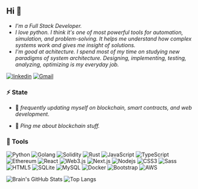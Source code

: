 ## Hi 👋

- *I'm a Full Stack Developer.*
- *I love python. I think it's one of most powerful tools for automation, simulation, and problem-solving. It helps me understand how complex systems work and gives me insight of solutions.*
- *I'm good at achitecture. I spend most of my time on studying new paradigms of system architecture. Designing, implementing, testing, analyzing, optimizing is my everyday job.* 

[![linkedin](https://img.shields.io/badge/-brian.guzman-0077B5?style=flat-square&amp;labelColor=0077B5&amp;logo=LinkedIn&amp;link=https://www.linkedin.com/in/brian-guzman21000/)](https://www.linkedin.com/in/brian-guzman21000/)
[![Gmail](https://img.shields.io/badge/-brian.guzman-c14438?style=flat-square&logo=Gmail&logoColor=white)](mailto:brian.guzman.ms@gmail.com)

<!-- <img align="right" src="https://cdnb.artstation.com/p/assets/images/images/024/858/699/original/pixel-jeff-divoom.gif?1583771904" width="500"/> -->

### ⚡️ State

<!-- - 🔭 I’m currently working at [BrainTrust]. -->
- 🧐 *frequently updating myself on blockchain, smart contracts, and web development.*
<!-- - 🤔 *I’m looking for help with L1 & L2 technologies .* -->
- 💬 *Ping me about blockchain stuff.*

<h3>🚀 Tools</h3>

<p align="left">
  
<img alt="Python" src="https://img.shields.io/badge/-Python-3776AB?style=flat-square&logo=python&logoColor=white" />
<img alt="Golang" src="https://img.shields.io/badge/-Golang-4479A1?style=flat-square&logo=golang&logoColor=white" />
<img alt="Solidity" src="https://img.shields.io/badge/-Solidity-BAC9F9?style=flat-square&logo=solidity&logoColor=363636" />
<img alt="Rust" src="https://img.shields.io/badge/-Rust-4479A1?style=flat-square&logo=rust&logoColor=white" />
<img alt="JavaScript" src="https://img.shields.io/badge/-JavaScript-F0DB4F?style=flat-square&logo=javascript&logoColor=black" />
<img alt="TypeScript" src="https://img.shields.io/badge/-TypeScript-007ACC?style=flat-square&logo=typescript&logoColor=white" />
<img alt="Ethereum" src="https://img.shields.io/badge/-Ethereum-3C3C3D?style=flat-square&logo=ethereum&logoColor=white" />
<img alt="React" src="https://img.shields.io/badge/-React-45b8d8?style=flat-square&logo=react&logoColor=white" />
<img alt="Web3.js" src="https://img.shields.io/badge/-Web3.js-F16822?style=flat-square&logo=web3.js&logoColor=white" />
<img alt="Next.js" src="https://img.shields.io/badge/-Next.js-black?style=flat-square&logo=next.js&logoColor=white" />
<img alt="Nodejs" src="https://img.shields.io/badge/-Node.js-43853d?style=flat-square&logo=Node.js&logoColor=white" />
<img alt="CSS3" src="https://img.shields.io/badge/-CSS3-1572B6?style=flat-square&logo=css3&logoColor=white" />
<img alt="Sass" src="https://img.shields.io/badge/-Sass-CC6699?style=flat-square&logo=sass&logoColor=white" />
<img alt="HTML5" src="https://img.shields.io/badge/-HTML5-E34F26?style=flat-square&logo=html5&logoColor=white" />
<img alt="SQLite" src="https://img.shields.io/badge/-SQLite-003B57?style=flat-square&logo=sqlite&logoColor=white" />
<img alt="MySQL" src="https://img.shields.io/badge/-MySQL-4479A1?style=flat-square&logo=mysql&logoColor=white" />
<img alt="Docker" src="https://img.shields.io/badge/-Docker-2496ED?style=flat-square&logo=docker&logoColor=white" />
<img alt="Bootstrap" src="https://img.shields.io/badge/-Boostrap-7952B3?style=flat-square&logo=bootstrap&logoColor=white" />
<img alt="AWS" src="https://img.shields.io/badge/-Amazon%20AWS-232F3E?style=flat-square&logo=amazon-aws&logoColor=white" />

</p>


![Brain's GitHub Stats](https://github-readme-stats.vercel.app/api?username=jtn-ms&count_private=true&show_icons=true&custom_title=Github%20Status&hide=issues&theme=radical)
![Top Langs](https://github-readme-stats.vercel.app/api/top-langs/?username=jtn-ms&langs_count=6&hide=TeXt&hide_border=true&layout=compact&theme=radical)

<!-- ![Visitor Badge](https://visitor-badge.laobi.icu/badge?page_id=jtn-ms.jtn-ms) -->


<!-- [AdaptiveCode]: https://www.filestorage.com/
[resume]: https://drive.google.com/file/d/1i25kAYf501MPy1ywMSIlgnAM5ZlRYDKF/view?usp=sharing -->
